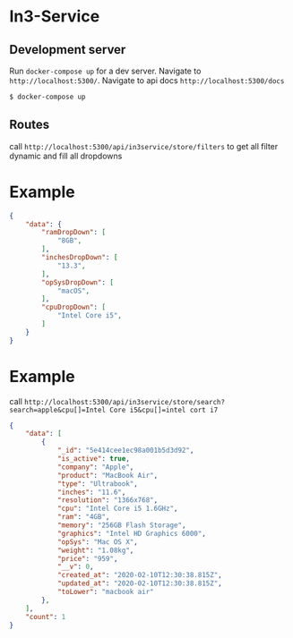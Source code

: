 # In3-Service


## Development server

Run `docker-compose up` for a dev server. Navigate to `http://localhost:5300/`. Navigate to api docs `http://localhost:5300/docs`  

```sh
$ docker-compose up
```
## Routes

call `http://localhost:5300/api/in3service/store/filters` to get all filter dynamic and fill all dropdowns

# Example 
```json
{
    "data": {
        "ramDropDown": [
            "8GB",
        ],
        "inchesDropDown": [
            "13.3",
        ],
        "opSysDropDown": [
            "macOS",
        ],
        "cpuDropDown": [
            "Intel Core i5",
        ]
    }
}
```


# Example 
call `http://localhost:5300/api/in3service/store/search?search=apple&cpu[]=Intel Core i5&cpu[]=intel cort i7`

```json
{
    "data": [
        {
            "_id": "5e414cee1ec98a001b5d3d92",
            "is_active": true,
            "company": "Apple",
            "product": "MacBook Air",
            "type": "Ultrabook",
            "inches": "11.6",
            "resolution": "1366x768",
            "cpu": "Intel Core i5 1.6GHz",
            "ram": "4GB",
            "memory": "256GB Flash Storage",
            "graphics": "Intel HD Graphics 6000",
            "opSys": "Mac OS X",
            "weight": "1.08kg",
            "price": "959",
            "__v": 0,
            "created_at": "2020-02-10T12:30:38.815Z",
            "updated_at": "2020-02-10T12:30:38.815Z",
            "toLower": "macbook air"
        },
    ],
    "count": 1
}
```


